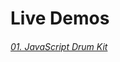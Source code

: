 # Live Demos

###### [01. JavaScript Drum Kit](http://mahbub.me/project/JavaScript-Projects/01.JavaScript-Drum-Kit/)